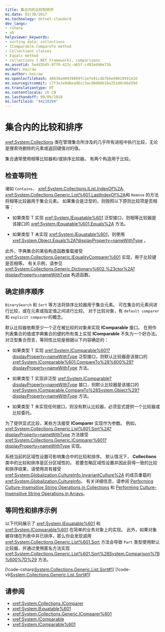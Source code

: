 ```yaml
---
title: 集合内的比较和排序
ms.date: 03/30/2017
ms.technology: dotnet-standard
dev_langs:
- csharp
- vb
helpviewer_keywords:
- sorting data, collections
- IComparable.CompareTo method
- Collections classes
- Equals method
- collections [.NET Framework], comparisons
ms.assetid: 5e4d3b45-97f0-423c-a65f-c492ed40e73b
author: mairaw
ms.author: mairaw
ms.openlocfilehash: 48838a90939899fc1e7e91cdb7bbe98019591416
ms.sourcegitcommit: c7f3e2e9d6ead6cc3acd0d66b10a251d0c66e59d
ms.translationtype: HT
ms.contentlocale: zh-CN
ms.lasthandoff: 09/09/2018
ms.locfileid: "44210294"
---
```

# <a name="comparisons-and-sorts-within-collections"></a>集合内的比较和排序
<xref:System.Collections> 类在管理集合所涉及的几乎所有进程中执行比较，无论是搜索待删除的元素或返回键值对的值。  
  
 集合通常使用相等比较器和/或排序比较器。 有两个构造用于比较。  
  
<a name="BKMK_Checkingforequality"></a>   
## <a name="checking-for-equality"></a>检查等同性  
 诸如 `Contains`、 <xref:System.Collections.IList.IndexOf%2A>、 <xref:System.Collections.Generic.List%601.LastIndexOf%2A>和 `Remove` 的方法将相等比较器用于集合元素。 如果集合是泛型的，则按照以下原则比较项是否相等：  
  
-   如果类型 T 实现 <xref:System.IEquatable%601> 泛型接口，则相等比较器是该接口的 <xref:System.IEquatable%601.Equals%2A> 方法。  
  
-   如果类型 T 未实现 <xref:System.IEquatable%601>，则使用 <xref:System.Object.Equals%2A?displayProperty=nameWithType> 。  
  
 此外，字典集合的某些构造函数重载接受 <xref:System.Collections.Generic.IEqualityComparer%601> 实现，用于比较键是否相等。 有关示例，请参见 <xref:System.Collections.Generic.Dictionary%602.%23ctor%2A?displayProperty=nameWithType> 构造函数。  
  
<a name="BKMK_Determiningsortorder"></a>   
## <a name="determining-sort-order"></a>确定排序顺序  
 `BinarySearch` 和 `Sort` 等方法将排序比较器用于集合元素。 可在集合的元素间进行比较，或在元素或指定值之间进行比较。 对于比较对象，有 `default comparer` 和 `explicit comparer`的概念。  
  
 默认比较器依赖至少一个正在被比较的对象来实现 **IComparable** 接口。 在用作列表集合的值或字典集合的键的所有类上实现 **IComparable** 不失为一个好办法。 对泛型集合而言，等同性比较是根据以下内容确定的：  
  
-   如果类型 T 实现 <xref:System.IComparable%601?displayProperty=nameWithType> 泛型接口，则默认比较器是该接口的 <xref:System.IComparable%601.CompareTo%28%600%29?displayProperty=nameWithType> 方法。  
  
-   如果类型 T 实现非泛型 <xref:System.IComparable?displayProperty=nameWithType> 接口，则默认比较器是该接口的 <xref:System.IComparable.CompareTo%28System.Object%29?displayProperty=nameWithType> 方法。  
  
-   如果类型 T 未实现任何接口，则没有默认比较器，必须显式提供一个比较器或比较委托。  
  
 为了提供显式比较，某些方法接受 **IComparer** 实现作为参数。 例如， <xref:System.Collections.Generic.List%601.Sort%2A?displayProperty=nameWithType> 方法接受 <xref:System.Collections.Generic.IComparer%601?displayProperty=nameWithType> 实现。  
  
 系统当前的区域性设置可影响集合中的比较和排序。 默认情况下， **Collections** 类中的比较和排序是区分区域性的。 若要忽略区域性设置并因此获得一致的比较和排序结果，请使用具有接受 <xref:System.Globalization.CultureInfo.InvariantCulture%2A> 的成员重载的 <xref:System.Globalization.CultureInfo>。 有关详细信息，请参阅 [Performing Culture-Insensitive String Operations in Collections](../../../docs/standard/globalization-localization/performing-culture-insensitive-string-operations-in-collections.md) 和 [Performing Culture-Insensitive String Operations in Arrays](../../../docs/standard/globalization-localization/performing-culture-insensitive-string-operations-in-arrays.md)。  
  
<a name="BKMK_Equalityandsortexample"></a>   
## <a name="equality-and-sort-example"></a>等同性和排序示例  
 以下代码展示了 <xref:System.IEquatable%601> 和 <xref:System.IComparable%601> 在简单的业务对象上的实现。 此外，如果对象被存储在列表中并已排序，那么你会发现调用 <xref:System.Collections.Generic.List%601.Sort> 方法会导致 `Part` 类型使用默认比较器，并通过使用匿名方法实现 <xref:System.Collections.Generic.List%601.Sort%28System.Comparison%7B%600%7D%29> 方法。  
  
 [!code-csharp[System.Collections.Generic.List.Sort#1](../../../samples/snippets/csharp/VS_Snippets_CLR_System/system.collections.generic.list.sort/cs/program.cs#1)]
 [!code-vb[System.Collections.Generic.List.Sort#1](../../../samples/snippets/visualbasic/VS_Snippets_CLR_System/system.collections.generic.list.sort/vb/module1.vb#1)]  
  
## <a name="see-also"></a>请参阅

- <xref:System.Collections.IComparer>  
- <xref:System.IEquatable%601>  
- <xref:System.Collections.Generic.IComparer%601>  
- <xref:System.IComparable>  
- <xref:System.IComparable%601>
